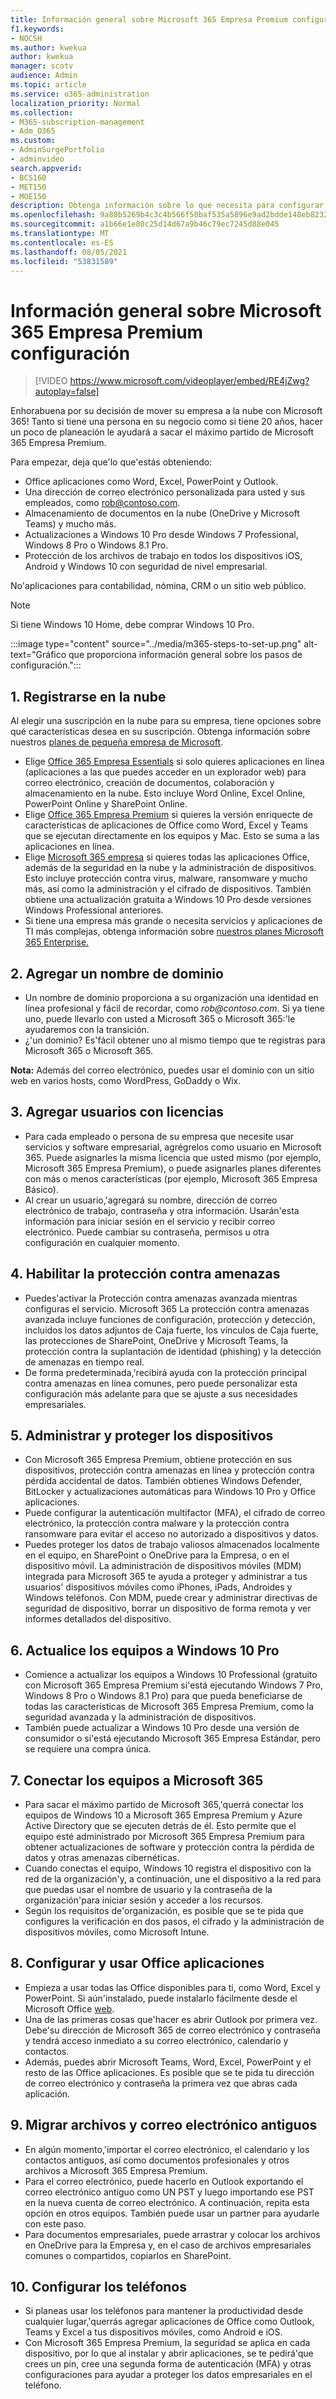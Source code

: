 ```yaml
---
title: Información general sobre Microsoft 365 Empresa Premium configuración
f1.keywords:
- NOCSH
ms.author: kwekua
author: kwekua
manager: scotv
audience: Admin
ms.topic: article
ms.service: o365-administration
localization_priority: Normal
ms.collection:
- M365-subscription-management
- Adm_O365
ms.custom:
- AdminSurgePortfolio
- adminvideo
search.appverid:
- BCS160
- MET150
- MOE150
description: Obtenga información sobre lo que necesita para configurar Microsoft 365 Empresa Premium.
ms.openlocfilehash: 9a88b5269b4c3c4b566f50baf535a5896e9ad2bdde148eb82323b31dcdb64420
ms.sourcegitcommit: a1b66e1e80c25d14d67a9b46c79ec7245d88e045
ms.translationtype: MT
ms.contentlocale: es-ES
ms.lasthandoff: 08/05/2021
ms.locfileid: "53831589"
---
```

# <a name="overview-of-microsoft-365-business-premium-setup"></a>Información general sobre Microsoft 365 Empresa Premium configuración

> [!VIDEO https://www.microsoft.com/videoplayer/embed/RE4jZwg?autoplay=false]

Enhorabuena por su decisión de mover su empresa a la nube con Microsoft 365! Tanto si tiene una persona en su negocio como si tiene 20 años, hacer un poco de planeación le ayudará a sacar el máximo partido de Microsoft 365 Empresa Premium.

Para empezar, deja que&#39;lo que&#39;estás obteniendo:

- Office aplicaciones como Word, Excel, PowerPoint y Outlook.
- Una dirección de correo electrónico personalizada para usted y sus empleados, como rob@contoso.com.
- Almacenamiento de documentos en la nube (OneDrive y Microsoft Teams) y mucho más.
- Actualizaciones a Windows 10 Pro desde Windows 7 Professional, Windows 8 Pro o Windows 8.1 Pro.
- Protección de los archivos de trabajo en todos los dispositivos iOS, Android y Windows 10 con seguridad de nivel empresarial.

No&#39;aplicaciones para contabilidad, nómina, CRM o un sitio web público.

> [!NOTE]
> Si tiene Windows 10 Home, debe comprar Windows 10 Pro.  


:::image type="content" source="../media/m365-steps-to-set-up.png" alt-text="Gráfico que proporciona información general sobre los pasos de configuración.":::

## <a name="1-sign-up-for-the-cloud"></a>1. Registrarse en la nube

Al elegir una suscripción en la nube para su empresa, tiene opciones sobre qué características desea en su suscripción. Obtenga información sobre nuestros [planes de pequeña empresa de Microsoft](https://www.microsoft.com/microsoft-365/business?rtc=1).

- Elige [Office 365 Empresa Essentials](https://www.microsoft.com/en-us/p/office-365-business-essentials/cfq7ttc0k59v?rtc=1&amp;activetab=pivot:overviewtab) si solo quieres aplicaciones en línea (aplicaciones a las que puedes acceder en un explorador web) para correo electrónico, creación de documentos, colaboración y almacenamiento en la nube. Esto incluye Word Online, Excel Online, PowerPoint Online y SharePoint Online.
- Elige [Office 365 Empresa Premium](https://products.office.com/en-us/business/office-365-business-premium) si quieres la versión enriquecte de características de aplicaciones de Office como Word, Excel y Teams que se ejecutan directamente en los equipos y Mac. Esto se suma a las aplicaciones en línea.
- Elige [Microsoft 365 empresa](https://www.microsoft.com/microsoft-365/business?rtc=1) si quieres todas las aplicaciones Office, además de la seguridad en la nube y la administración de dispositivos. Esto incluye protección contra virus, malware, ransomware y mucho más, así como la administración y el cifrado de dispositivos. También obtiene una actualización gratuita a Windows 10 Pro desde versiones Windows Professional anteriores.
- Si tiene una empresa más grande o necesita servicios y aplicaciones de TI más complejas, obtenga información sobre [nuestros planes Microsoft 365 Enterprise.](https://www.microsoft.com/microsoft-365/compare-all-microsoft-365-plans)


## <a name="2-add-a-domain-name"></a>2. Agregar un nombre de dominio

- Un nombre de dominio proporciona a su organización una identidad en línea profesional y fácil de recordar, como _rob@contoso.com_. Si ya tiene uno, puede llevarlo con usted a Microsoft 365 o Microsoft 365:&#39;le ayudaremos con la transición.
- ¿&#39;un dominio? Es&#39;fácil obtener uno al mismo tiempo que te registras para Microsoft 365 o Microsoft 365.

**Nota:**  Además del correo electrónico, puedes usar el dominio con un sitio web en varios hosts, como WordPress, GoDaddy o Wix.

## <a name="3-add-users-with-licenses"></a>3. Agregar usuarios con licencias

- Para cada empleado o persona de su empresa que necesite usar servicios y software empresarial, agrégrelos como usuario en Microsoft 365. Puede asignarles la misma licencia que usted mismo (por ejemplo, Microsoft 365 Empresa Premium), o puede asignarles planes diferentes con más o menos características (por ejemplo, Microsoft 365 Empresa Básico).
- Al crear un usuario,&#39;agregará su nombre, dirección de correo electrónico de trabajo, contraseña y otra información. Usarán&#39;esta información para iniciar sesión en el servicio y recibir correo electrónico. Puede cambiar su contraseña, permisos u otra configuración en cualquier momento.


## <a name="4-enable-threat-protection"></a>4. Habilitar la protección contra amenazas

- Puedes&#39;activar la Protección contra amenazas avanzada mientras configuras el servicio. Microsoft 365 La protección contra amenazas avanzada incluye funciones de configuración, protección y detección, incluidos los datos adjuntos de Caja fuerte, los vínculos de Caja fuerte, las protecciones de SharePoint, OneDrive y Microsoft Teams, la protección contra la suplantación de identidad (phishing) y la detección de amenazas en tiempo real.
- De forma predeterminada,&#39;recibirá ayuda con la protección principal contra amenazas en línea comunes, pero puede personalizar esta configuración más adelante para que se ajuste a sus necesidades empresariales.

## <a name="5-manage-and-secure-your-devices"></a>5. Administrar y proteger los dispositivos

- Con Microsoft 365 Empresa Premium, obtiene protección en sus dispositivos, protección contra amenazas en línea y protección contra pérdida accidental de datos. También obtienes Windows Defender, BitLocker y actualizaciones automáticas para Windows 10 Pro y Office aplicaciones.
- Puede configurar la autenticación multifactor (MFA), el cifrado de correo electrónico, la protección contra malware y la protección contra ransomware para evitar el acceso no autorizado a dispositivos y datos.
- Puedes proteger los datos de trabajo valiosos almacenados localmente en el equipo, en SharePoint o OneDrive para la Empresa, o en el dispositivo móvil. La administración de dispositivos móviles (MDM) integrada para Microsoft 365 te ayuda a proteger y administrar a tus usuarios&#39; dispositivos móviles como iPhones, iPads, Androides y Windows teléfonos. Con MDM, puede crear y administrar directivas de seguridad de dispositivo, borrar un dispositivo de forma remota y ver informes detallados del dispositivo.

## <a name="6-upgrade-your-pcs-to-windows-10-pro"></a>6. Actualice los equipos a Windows 10 Pro

- Comience a actualizar los equipos a Windows 10 Professional (gratuito con Microsoft 365 Empresa Premium si&#39;está ejecutando Windows 7 Pro, Windows 8 Pro o Windows 8.1 Pro) para que pueda beneficiarse de todas las características de Microsoft 365 Empresa Premium, como la seguridad avanzada y la administración de dispositivos.
- También puede actualizar a Windows 10 Pro desde una versión de consumidor o si&#39;está ejecutando Microsoft 365 Empresa Estándar, pero se requiere una compra única.

## <a name="7-connect-your-pcs-to-microsoft-365"></a>7. Conectar los equipos a Microsoft 365

- Para sacar el máximo partido de Microsoft 365,&#39;querrá conectar los equipos de Windows 10 a Microsoft 365 Empresa Premium y Azure Active Directory que se ejecuten detrás de él. Esto permite que el equipo esté administrado por Microsoft 365 Empresa Premium para obtener actualizaciones de software y protección contra la pérdida de datos y otras amenazas cibernéticas.
- Cuando conectas el equipo, Windows 10 registra el dispositivo con la red de la organización&#39;y, a continuación, une el dispositivo a la red para que puedas usar el nombre de usuario y la contraseña de la organización&#39;para iniciar sesión y acceder a los recursos.
- Según los requisitos de&#39;organización, es posible que se te pida que configures la verificación en dos pasos, el cifrado y la administración de dispositivos móviles, como Microsoft Intune.

## <a name="8-set-up-and-use-office-apps"></a>8. Configurar y usar Office aplicaciones

- Empieza a usar todas las Office disponibles para ti, como Word, Excel y PowerPoint. Si aún&#39;instalado, puede instalarlo fácilmente desde el Microsoft Office [web](https://www.office.com/).
- Una de las primeras cosas que&#39;hacer es abrir Outlook por primera vez. Debe&#39;su dirección de Microsoft 365 de correo electrónico y contraseña y tendrá acceso inmediato a su correo electrónico, calendario y contactos.
- Además, puedes abrir Microsoft Teams, Word, Excel, PowerPoint y el resto de las Office aplicaciones. Es posible que se te pida tu dirección de correo electrónico y contraseña la primera vez que abras cada aplicación.

## <a name="9-migrate-old-email-and-files"></a>9. Migrar archivos y correo electrónico antiguos

- En algún momento,&#39;importar el correo electrónico, el calendario y los contactos antiguos, así como documentos profesionales y otros archivos a Microsoft 365 Empresa Premium.
- Para el correo electrónico, puede hacerlo en Outlook exportando el correo electrónico antiguo como UN PST y luego importando ese PST en la nueva cuenta de correo electrónico. A continuación, repita esta opción en otros equipos. También puede usar un partner para ayudarle con este paso.
- Para documentos empresariales, puede arrastrar y colocar los archivos en OneDrive para la Empresa y, en el caso de archivos empresariales comunes o compartidos, copiarlos en SharePoint.

## <a name="10-set-up-your-phones"></a>10. Configurar los teléfonos

- Si planeas usar los teléfonos para mantener la productividad desde cualquier lugar,&#39;querrás agregar aplicaciones de Office como Outlook, Teams y Excel a tus dispositivos móviles, como Android e iOS.
- Con Microsoft 365 Empresa Premium, la seguridad se aplica en cada dispositivo, por lo que al instalar y abrir aplicaciones, se te pedirá&#39;que crees un pin, cree una segunda forma de autenticación (MFA) y otras configuraciones para ayudar a proteger los datos empresariales en el teléfono.